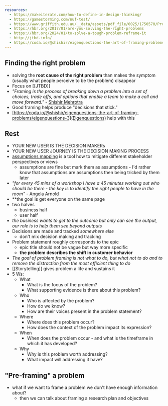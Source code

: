 ```yaml
---
resources:
  - https://makeiterate.com/how-to-define-in-design-thinking/
  - https://gamestorming.com/nuf-test/
  - https://www.griffith.edu.au/__data/assets/pdf_file/0025/1750570/Problem-Framing-Canvas-Handbook.pdf
  - https://hbr.org/2017/01/are-you-solving-the-right-problems
  - https://hbr.org/2024/01/to-solve-a-tough-problem-reframe-it
  - http://jtbd.info/
  - https://coda.io/@shishir/eigenquestions-the-art-of-framing-problems/
---
```

## Finding the right problem
- solving the **root cause of the right problem** than makes the symptom (usually what people perceive to be the problem) disappear
- Focus on [[JTBD]]
- *"Framing is the process of breaking down a problem into a set of choices, trade offs, and options that enable a team to make a call and move forward."* - [Shishir Mehrotra](https://coda.io/@shishir)
- Good framing helps produce "decisions that stick."
- [https://coda.io/@shishir/eigenquestions-the-art-of-framing-problems/eigenquestions-3](Eigenquestions) help with this
## Rest
- YOUR NEW USER IS THE DECISION MAKERs
- YOUR NEW USER JOURNEY IS THE DECISION MAKING PROCESS
- [assumptions mapping](https://www.mural.co/blog/intro-assumptions-mapping) is a tool how to mitigate different stakeholder perspectives or views
	- assumptions are fine but mark them as assumptions - I'd rather know that assumptions are assumptions then being tricked by them later
- _"for every 45 mins of a workshop I have a 45 minutes working out who should be there - the key is to identify the right people to have in the room"_ - Angela Arnold
- **the goal is get everyone on the same page
- two halves
	- business half
	- user half
- _the business wants to get to the outcome but only can see the output, our role is to help them see beyond outputs_
- Decisions are made and tracked _somewhere else_
	- don't mix decision making and tracking
- Problem statement roughly corresponds to the epic
	- epic title should not be vague but way more specific
	- __the problem describes the shift in customer behavior__
- _The goal of problem framing is not what to do, but what not to do and to remove the distraction from the most efficient thing to do_
- [[Storytelling]] gives problem a life and sustains it
- 5 Ws:
	- What
		- What is the focus of the problem?
		- What supporting evidence is there about this problem?
	- Who
		- Who is affected by the problem?
		- How do we know?
		- How are their voices present in the problem statement?
	- Where
		- Where does this problem occur?
		- How does the context of the problem impact its expression?
	- When
		- When does the problem occur - and what is the timeframe in which it has developed?
	- Why
		- Why is this problem worth addressing?
		- What impact will addressing it have?
## "Pre-framing" a problem
- what if we want to frame a problem we don't have enough information about?
	- then we can talk about framing a research plan and objectives